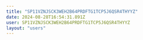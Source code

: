 ```yaml
---
title: "SP11VZNJSCK3WEH2B64PRDFTG1TCP5J6QSR4THYYZ"
date: 2024-08-28T16:54:31.891Z
user: SP11VZNJSCK3WEH2B64PRDFTG1TCP5J6QSR4THYYZ
layout: "users"
---
```

    